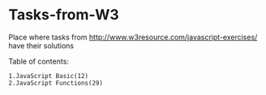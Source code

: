 # Tasks-from-W3
Place where tasks from http://www.w3resource.com/javascript-exercises/ have their solutions

Table of contents:

    1.JavaScript Basic(12)
    2.JavaScript Functions(29)

